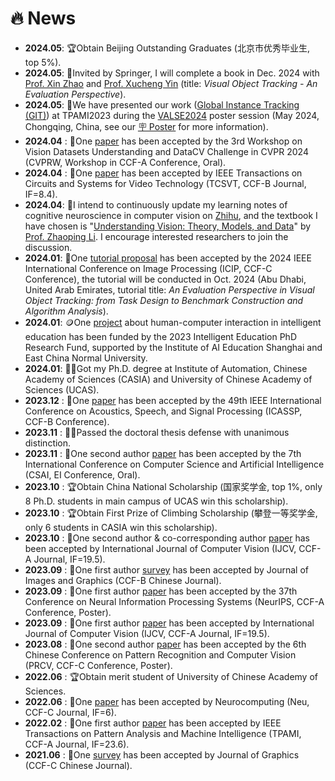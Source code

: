 # 🔥 News
* **2024.05**: 🏆Obtain Beijing Outstanding Graduates (北京市优秀毕业生, top 5%).
* **2024.05**: 📖Invited by Springer, I will complete a book in Dec. 2024 with [Prof. Xin Zhao](https://www.xinzhaoai.com/) and [Prof. Xucheng Yin](https://scce.ustb.edu.cn/shiziduiwu/jiaoshixinxi/2018-04-12/62.html) (title: *Visual Object Tracking - An Evaluation Perspective*).
* **2024.05**: 📣We have presented our work ([Global Instance Tracking (GIT)](https://huuuuusy.github.io/#GIT)) at TPAMI2023 during the [VALSE2024](http://www.valser.org/2024/#/) poster session (May 2024, Chongqing, China, see our [🪧 Poster](https://huuuuusy.github.io/files/VALSE24Poster-364.pdf) for more information).
* **2024.04** : 📝One [paper](https://huuuuusy.github.io/#DTLLM) has been accepted by the 3rd Workshop on Vision Datasets Understanding and DataCV Challenge in CVPR 2024 (CVPRW, Workshop in CCF-A Conference, Oral). 
* **2024.04** : 📝One [paper](https://huuuuusy.github.io/#AWCV) has been accepted by IEEE Transactions on Circuits and Systems for Video Technology (TCSVT, CCF-B Journal, IF=8.4). 
* **2024.04**: 📣I intend to continuously update my learning notes of cognitive neuroscience in computer vision on [Zhihu](https://www.zhihu.com/column/c_1759735332218912768), and the textbook I have chosen is "[Understanding Vision: Theory, Models, and Data](https://academic.oup.com/book/8719)" by [Prof. Zhaoping Li](https://www.lizhaoping.org/Home.html).  I encourage interested researchers to join the discussion.
* **2024.01**: 📣One [tutorial proposal](https://2024.ieeeicip.org/tutorials/) has been accepted by the 2024 IEEE International Conference on Image Processing (ICIP, CCF-C Conference), the tutorial will be conducted in Oct. 2024 (Abu Dhabi, United Arab Emirates, tutorial title: *An Evaluation Perspective in Visual Object Tracking: from Task Design to Benchmark Construction and Algorithm Analysis*).
* **2024.01**: 🪙One [project](https://huuuuusy.github.io/#IEPRF23) about human-computer interaction in intelligent education has been funded by the 2023 Intelligent Education PhD Research Fund, supported by the Institute of AI Education Shanghai and East China Normal University.
* **2024.01**: 👩‍🎓Got my Ph.D. degree at Institute of Automation, Chinese Academy of Sciences (CASIA) and University of Chinese Academy of Sciences (UCAS).
* **2023.12** : 📝One [paper](https://huuuuusy.github.io/#ICASSP24) has been accepted by the 49th IEEE International Conference on Acoustics, Speech, and Signal Processing (ICASSP, CCF-B Conference).
* **2023.11** : 👩‍🎓Passed the doctoral thesis defense with unanimous distinction.
* **2023.11** : 📝One second author [paper](https://huuuuusy.github.io/#CSAI23) has been accepted by the 7th International Conference on Computer Science and Artificial Intelligence (CSAI, EI Conference, Oral).
* **2023.10** : 🏆Obtain China National Scholarship (国家奖学金, top 1%, only 8 Ph.D. students in main campus of UCAS win this scholarship).
* **2023.10** : 🏆Obtain First Prize of Climbing Scholarship (攀登一等奖学金, only 6 students in CASIA win this scholarship).
* **2023.10** : 📝One second author & co-corresponding author [paper](https://huuuuusy.github.io/#BioDrone) has been accepted by International Journal of Computer Vision (IJCV, CCF-A Journal, IF=19.5).
* **2023.09** : 📝One first author [survey](https://huuuuusy.github.io/#JIG-survey) has been accepted by Journal of Images and Graphics (CCF-B Chinese Journal). 
* **2023.09** : 📝One first author [paper](https://huuuuusy.github.io/#MGIT) has been accepted by the 37th Conference on Neural Information Processing Systems (NeurIPS, CCF-A Conference, Poster).
* **2023.09** : 📝One first author [paper](https://huuuuusy.github.io/#SOTVerse) has been accepted by International Journal of Computer Vision (IJCV, CCF-A Journal, IF=19.5). 
* **2023.08** : 📝One second author [paper](https://huuuuusy.github.io/#PRCV23) has been accepted by the 6th Chinese Conference on Pattern Recognition and Computer Vision (PRCV, CCF-C Conference, Poster). 
* **2022.06** : 🏆Obtain merit student of University of Chinese Academy of Sciences.
* **2022.06** : 📝One [paper](https://huuuuusy.github.io/#Neu22) has been accepted by Neurocomputing (Neu, CCF-C Journal, IF=6). 
* **2022.02** : 📝One first author [paper](https://huuuuusy.github.io/#GIT) has been accepted by IEEE Transactions on Pattern Analysis and Machine Intelligence (TPAMI, CCF-A Journal, IF=23.6). 
* **2021.06** : 📝One [survey](https://huuuuusy.github.io/#VTT) has been accepted by Journal of Graphics (CCF-C Chinese Journal). 